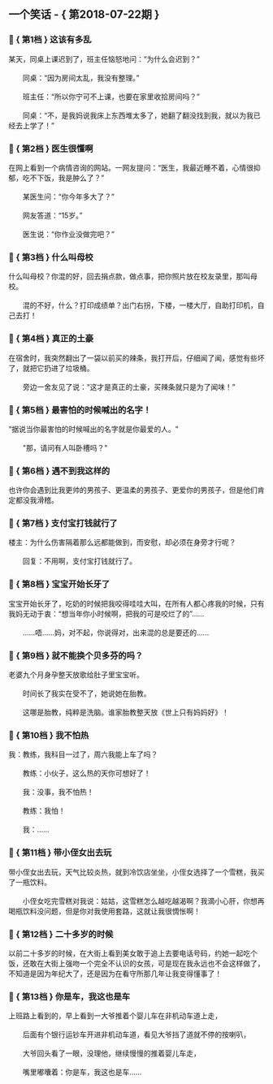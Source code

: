 ## 一个笑话 - { 第2018-07-22期 }
</hr>

### :jack_o_lantern: { 第1档 } 这该有多乱
某天，同桌上课迟到了，班主任恼怒地问：“为什么会迟到？”<br/><br/>　　同桌：“因为房间太乱，我没有整理。”<br/><br/>　　班主任：“所以你宁可不上课，也要在家里收拾房间吗？”<br/><br/>　　同桌：“不，是我妈说我床上东西堆太多了，她翻了翻没找到我，就以为我已经去上学了！”


### :jack_o_lantern: { 第2档 } 医生很懂啊
在网上看到一个病情咨询的网站。一网友提问：“医生，我最近睡不着，心情很抑郁，吃不下饭，我是肿么了？”<br/><br/>　　某医生问：“你今年多大了？”<br/><br/>　　网友答道：“15岁。”<br/><br/>　　医生说：“你作业没做完吧？”


### :jack_o_lantern: { 第3档 } 什么叫母校
什么叫母校？你混的好，回去捐点款，做点事，把你照片放在校友录里，那叫母校。<br/><br/>　　混的不好，什么？打印成绩单？出门右拐，下楼，一楼大厅，自助打印机，自己去打！


### :jack_o_lantern: { 第4档 } 真正的土豪
在宿舍时，我突然翻出了一袋以前买的辣条，我打开后，仔细闻了闻，感觉有些坏了，就把它扔进了垃圾桶。<br/><br/>　　旁边一舍友见了说：“这才是真正的土豪，买辣条就只是为了闻味！”


### :jack_o_lantern: { 第5档 } 最害怕的时候喊出的名字！
“据说当你最害怕的时候喊出的名字就是你最爱的人。&quot;<br/><br/>　　&quot;那，请问有人叫卧槽吗？&quot;


### :jack_o_lantern: { 第6档 } 遇不到我这样的
也许你会遇到比我更帅的男孩子、更温柔的男孩子、更爱你的男孩子，但是他们肯定都没我滑稽。


### :jack_o_lantern: { 第7档 } 支付宝打钱就行了
楼主：为什么伤害隔着那么远都能做到，而安慰，却必须在身旁才行呢？<br/><br/>　　回复：不用啊，支付宝打钱就行了。


### :jack_o_lantern: { 第8档 } 宝宝开始长牙了
宝宝开始长牙了，吃奶的时候把我咬得哇哇大叫，在所有人都心疼我的时候，只有我妈无动于衷：“想当年你小时候啊，把我的可是咬烂了的”……<br/><br/>　　……唔……妈，对不起，你说得对，出来混的总是要还的……


### :jack_o_lantern: { 第9档 } 就不能换个贝多芬的吗？
老婆九个月身孕整天放歌给肚子里宝宝听。<br/><br/>　　时间长了我实在受不了，她说她在胎教。<br/><br/>　　这哪是胎教，纯粹是洗脑。谁家胎教整天放《世上只有妈妈好》！


### :jack_o_lantern: { 第10档 } 我不怕热
我：教练，我科目一过了，周六我能上车了吗？<br/><br/>　　教练：小伙子，这么热的天你可想好了！<br/><br/>　　我：没事，我不怕热！<br/><br/>　　教练：我怕！<br/><br/>　　我：……


### :jack_o_lantern: { 第11档 } 带小侄女出去玩
带小侄女出去玩，天气比较炎热，就到冷饮店坐坐，小侄女选择了一个雪糕，我买了一瓶饮料。<br/><br/>　　小侄女吃完雪糕对我说：姑姑，这雪糕怎么越吃越渴啊？我滴小心肝，你想再喝瓶饮料没问题，但是你对我使用套路，这就让我很惆怅啊！


### :jack_o_lantern: { 第12档 } 二十多岁的时候
以前二十多岁的时候，在大街上看到美女敢于追上去要电话号码，约她一起吃个饭，还敢在大街上强吻一个完全不认识的女孩，可是现在我永远也不会这样做了，不知道是因为年纪大了，还是因为在看守所那几年让我变得懂事了！


### :jack_o_lantern: { 第13档 } 你是车，我这也是车
上班路上看到的，早上看到一大爷推着个婴儿车在非机动车道上走，<br/><br/>　　后面有个银行运钞车开进非机动车道，看见大爷挡了道就不停的按喇叭，<br/><br/>　　大爷回头看了一眼，没理他，继续慢慢的推着婴儿车走，<br/><br/>　　嘴里嘟囔着：你是车，我这也是车……


